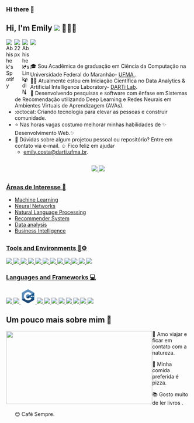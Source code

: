 ### Hi there 👋

<!--
**emilysoueu/emilysoueu** is a ✨ _special_ ✨ repository because its `README.md` (this file) appears on your GitHub profile.

Here are some ideas to get you started:

- 🔭 I’m currently working on ...
- 🌱 I’m currently learning ...
- 👯 I’m looking to collaborate on ...
- 🤔 I’m looking for help with ...
- 💬 Ask me about ...
- 📫 How to reach me: ...
- 😄 Pronouns: ...
- ⚡ Fun fact: ...
-->
  
## Hi, I'm Emily <img src="https://media.giphy.com/media/hvRJCLFzcasrR4ia7z/giphy.gif" width="25px">  🙋🏻‍♀️


<!--INSTAGRAM-->
<a href="https://www.instagram.com/emilysoueu/">
  <img align="left" alt="Abhishek's Spotify" width="22px" src="https://logodownload.org/wp-content/uploads/2017/04/instagram-logo.png" />
</a>
<!--SPOTIFY-->
<a href="https://open.spotify.com/user/ejcs.ggg">
  <img align="left" alt="22px" width="22px" src="https://www.freepnglogos.com/uploads/spotify-logo-png/spotify-photo-of-logo-16.png"/>
</a>
<!--LINKEDIN-->
<a href="https://www.linkedin.com/in/emily-costa-1951591a0/">
  <img align="left" alt="Abhishek's LinkedIN" width="22px" src="https://raw.githubusercontent.com/peterthehan/peterthehan/master/assets/linkedin.svg" />
</a>

![](https://visitor-badge.glitch.me/badge?page_id=emilysoueu/emilysoueu)

<!--LATTES
<a href="http://lattes.cnpq.br/4253412015055612">
  <img align="left" alt="Abhishek's LinkedIN" width="22px" src="https://www.ufpb.br/ppgs/contents/imagens/logo-lattes.png/@@images/image.png" />
</a>
-->



<br />

<p align="left">

- 🎓 Sou Acadêmica de graduação em Ciência da Computação na Universidade Federal do Maranhão- [UFMA ](https://portais.ufma.br/PortalUfma/). 
-  👨‍💻  Atualmente estou em Iniciação Científica no Data Analytics & Artificial Intelligence Laboratory- [DARTi Lab](http://www.darti.ufma.br/). 
-  :robot: Desenvolvendo pesquisas e software com ênfase em Sistemas de Recomendação utilizando Deep Learning e Redes Neurais em Ambientes Virtuais de Aprendizagem (AVAs). 
- :octocat: Criando tecnologia para elevar as pessoas e construir comunidade.  
- :star: Nas horas vagas costumo melhorar minhas habilidades de ✨ Desenvolvimento Web.✨
- 💼 Dúvidas sobre algum projetou pessoal ou repositório? Entre em contato via e-mail. :relaxed: Fico feliz em ajudar 
	- emily.costa@darti.ufma.br. 

## 


<div align="center">
  <a href="https://github.com/emilysoueu">
  <img height="180em" src="https://github-readme-stats.vercel.app/api?username=emilysoueu&show_icons=true&theme=dracula&include_all_commits=true&count_private=true"/>
  <img height="180em" src="https://github-readme-stats.vercel.app/api/top-langs/?username=emilysoueu&layout=compact&langs_count=7&theme=dracula"/>
</div>

## 

### Áreas de Interesse :round_pushpin:

- Machine Learning 
- Neural Networks
- Natural Language Processing
- Recommender System
- Data analysis
- Business Intelligence


## 


### Tools and Environments 🔧:gear:

<p>
<img src="https://img.shields.io/badge/OS-Windows-organge?logo=Windows">
<img src="https://img.shields.io/badge/OS-Linux-organge?logo=Linux">
<img src="https://img.shields.io/badge/OS-Chrome-organge?logo=Chrome">
<img src="https://img.shields.io/badge/Editor-VSCode-green?logo=Visual%20Studio%20Code">
<img src="https://img.shields.io/badge/BI-PowerBI-yellow?logo=PowerBI">
<img src="https://img.shields.io/badge/Notebook-Colaboratory-yellow">
<img src="https://img.shields.io/badge/Notebook-Jupyter-yellow?logo=Jupyter">

<img src="https://img.shields.io/badge/Library-scikit-red">
<img src="https://img.shields.io/badge/Library-Tensorflow-red?logo=Tensorflow">
<img src="https://img.shields.io/badge/Library-Pandas-red?logo=Pandas">
<img src="https://img.shields.io/badge/DataBase-MySQL-blue?logo=MySQL">
<img src="https://img.shields.io/badge/Wiki-Wiki.js-blue?logo=Wiki.js">
</p>


### Languages  and Frameworks :computer:
<p>
<!--LUA-->
<code><img height="40" src="https://upload.wikimedia.org/wikipedia/commons/thumb/c/cf/Lua-Logo.svg/1024px-Lua-Logo.svg.png"></code>
<!--C-->
<code><img height="40" src="https://www.kindpng.com/picc/m/403-4039227_c-language-logo-png-transparent-png.png"></code>
<!--C++-->
<code><img height="40" src="https://raw.githubusercontent.com/github/explore/80688e429a7d4ef2fca1e82350fe8e3517d3494d/topics/cpp/cpp.png"></code>
<!--PYTHON-->
<code><img height="40" 
src="https://raw.githubusercontent.com/shinokada/shinokada/master/assets/python.png"></code>
<!--JAVASCRIPT-->
<code><img height="40" src="https://raw.githubusercontent.com/shinokada/shinokada/master/assets/javascript.png"></code>
<!--HTML-->
<code><img height="40" src="https://cdn.pixabay.com/photo/2017/08/05/11/16/logo-2582748_640.png"></code>
<!--CSS-->
<code><img height="40" src="https://cdn.pixabay.com/photo/2017/08/05/11/16/logo-2582747_1280.png"></code>
<!--BOOTSTRAP-->
<code><img height="40" src="https://www.kindpng.com/picc/m/27-278320_bootstrap-logo-logo-png-bootstrap-logo-transparent-png.png"></code>
<!--PHP-->
<code><img height="40" src="https://w7.pngwing.com/pngs/779/126/png-transparent-php-laravel-computer-icons-application-programming-interface-zabbix-php-logo-text-logo-programming-language.png"></code>
<!--LARAVEL-->
<code><img height="40" src="https://upload.wikimedia.org/wikipedia/commons/thumb/9/9a/Laravel.svg/50px-Laravel.svg.png"></code>
<!--WORDPRESS-->
<code><img height="40" src="https://upload.wikimedia.org/wikipedia/commons/thumb/9/98/WordPress_blue_logo.svg/1024px-WordPress_blue_logo.svg.png"></code>


<!--
</p>
<code><img height="40" src="https://avatars.githubusercontent.com/u/47703742?s=280&v=4"></code>
<code><img height="40" src="https://www.quintagroup.com/blog/blog-images/hero.png/@@images/851dccad-fdc3-4211-a791-50654c2357eb.png"></code>
<code><img height="40" src="https://www.kindpng.com/picc/m/100-1002417_love2d-logo-svg-hd-png-download.png"></code>
<code><img height="40" src="https://raw.githubusercontent.com/github/explore/80688e429a7d4ef2fca1e82350fe8e3517d3494d/topics/mysql/mysql.png"></code>
<code><img height="40" src="https://raw.githubusercontent.com/github/explore/80688e429a7d4ef2fca1e82350fe8e3517d3494d/topics/react/react.png"></code>
<code><img height="40" src="https://raw.githubusercontent.com/github/explore/5c058a388828bb5fde0bcafd4bc867b5bb3f26f3/topics/graphql/graphql.png"></code> 
<code><img height="40" src="https://raw.githubusercontent.com/github/explore/80688e429a7d4ef2fca1e82350fe8e3517d3494d/topics/firebase/firebase.png"></code>

 ## Meu WEBsite
https://ecosta-developer-edition.na213.force.com/portfolio/s
-->
</a>


## Um pouco mais sobre mim  🦄
<a href="https://github.com/sponsors/M0nica"><img align="left" width="400" height="200" src="https://media.giphy.com/media/3o7abB06u9bNzA8lu8/giphy.gif"></a>
<p padding-left="10px">
<ul >  🌻 Amo viajar e ficar em contato com a natureza. </ul> 
<ul>  🍕 Minha comida preferida é pizza.  </ul> 
<ul>  📚 Gosto muito de ler livros . </ul> 
<ul>   😊 Café Sempre.</ul> 
</p>
